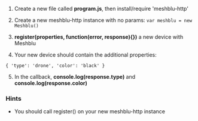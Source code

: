 1) Create a new file called **program.js**, then install/require 'meshblu-http'

2) Create a new meshblu-http instance with no params: `var meshblu = new Meshblu()`

3) **register(properties, function(error, response){})** a new device with Meshblu

4) Your new device should contain the additional properties:

  `{ 'type': 'drone', 'color': 'black' }`

5) In the callback, **console.log(response.type)** and **console.log(response.color)**

### Hints

- You should call register() on your new meshblu-http instance
